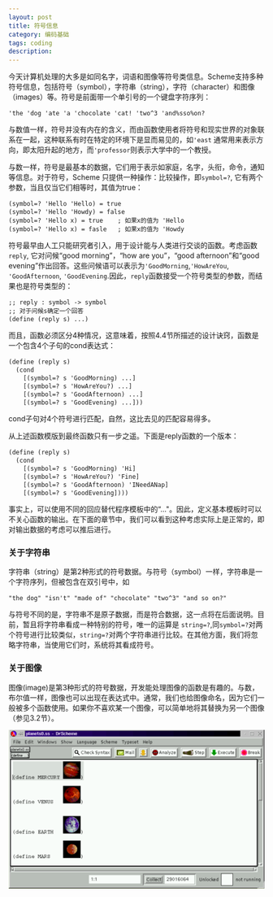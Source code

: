 ```yaml
---
layout: post
title: 符号信息
category: 编码基础
tags: coding
description: 
---
```


今天计算机处理的大多是如同名字，词语和图像等符号类信息。Scheme支持多种符号信息，包括符号（symbol），字符串（string），字符（character）和图像（images）等。符号是前面带一个单引号的一个键盘字符序列：

```
'the 'dog 'ate 'a 'chocolate 'cat! 'two^3 'and%sso%on?
```
与数值一样，符号并没有内在的含义，而由函数使用者将符号和现实世界的对象联系在一起，这种联系有时在特定的环境下是显而易见的，如`'east` 通常用来表示方向，即太阳升起的地方，而`'professor`则表示大学中的一个教授。

与数一样，符号是最基本的数据，它们用于表示如家庭，名字，头衔，命令，通知等信息。对于符号，Scheme 只提供一种操作：比较操作，即`symbol=?`, 它有两个参数，当且仅当它们相等时，其值为true：

```
(symbol=? 'Hello 'Hello) = true
(symbol=? 'Hello 'Howdy) = false
(symbol=? 'Hello x) = true    ; 如果x的值为 'Hello
(symbol=? 'Hello x) = fasle   ; 如果x的值为 'Howdy
```
符号最早由人工只能研究者引入，用于设计能与人类进行交谈的函数。考虑函数 `reply`, 它对问候“good morning”，“how are you”，“good afternoon”和“good evening”作出回答。这些问候语可以表示为`'GoodMorning`,`'HowAreYou`,` 'GoodAfternoon`, `'GoodEvening`.因此，`reply`函数接受一个符号类型的参数，而结果也是符号类型的：

```
;; reply : symbol -> symbol
;; 对于问候s确定一个回答
(define (reply s) ...)
```
而且，函数必须区分4种情况，这意味着，按照4.4节所描述的设计诀窍，函数是一个包含4个子句的cond表达式：

```
(define (reply s)
  (cond
    [(symbol=? s 'GoodMorning) ...]
    [(symbol=? s 'HowAreYou?) ...]
    [(symbol=? s 'GoodAfternoon) ...]
    [(symbol=? s 'GoodEvening) ...]))
```
cond子句对4个符号进行匹配，自然，这比去见的匹配容易得多。

从上述函数模版到最终函数只有一步之遥。下面是reply函数的一个版本：

```
(define (reply s)
  (cond
    [(symbol=? s 'GoodMorning) 'Hi]
    [(symbol=? s 'HowAreYou?) 'Fine]
    [(symbol=? s 'GoodAfternoon) 'INeedANap]
    [(symbol=? s 'GoodEvening])))
```
事实上，可以使用不同的回应替代程序模板中的“..."。因此，定义基本模板时可以不关心函数的输出。在下面的章节中，我们可以看到这种考虑实际上是正常的，即对输出数据的考虑可以推后进行。

### 关于字符串

字符串（string）是第2种形式的符号数据。与符号（symbol）一样，字符串是一个字符序列，但被包含在双引号中，如

```
"the dog" "isn't" "made of" "chocolate" "two^3" "and so on?"
```
与符号不同的是，字符串不是原子数据，而是符合数据，这一点将在后面说明。目前，暂且将字符串看成一种特别的符号，唯一的运算是 `string=?`,同`symbol=?`对两个符号进行比较类似，`string=?`对两个字符串进行比较。在其他方面，我们将忽略字符串，当使用它们时，系统将其看成符号。

### 关于图像

图像(image)是第3种形式的符号数据，开发能处理图像的函数是有趣的。与数，布尔值一样，图像也可以出现在表达式中。通常，我们也给图像命名，因为它们一般被多个函数使用。如果你不喜欢某一个图像，可以简单地将其替换为另一个图像（参见3.2节）。

![](https://github.com/arcticlion/reading-lists/blob/master/HtDC/I%20Processing%20Simple%20Forms%20of%20Data/Chapter%2005%20Symbolic%20Information/屏幕截图%202014-10-17%2014.12.28.png)



